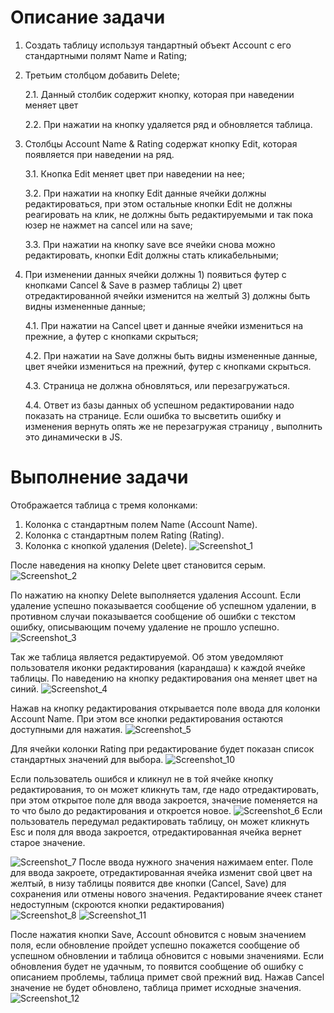 Описание задачи
=====================
1.	Создать таблицу используя тандартный объект Account с его стандартными полямт Name и Rating; 
2.	Третьим столбцом добавить Delete; 
 
    2.1. Данный столбик содержит кнопку, которая при наведении меняет цвет
    
    2.2.	При нажатии на кнопку удаляется ряд и обновляется таблица.
3.	Столбцы Account Name & Rating содержат кнопку Edit, которая появляется при наведении на ряд.
	 
    3.1.	Кнопка Edit меняет цвет при наведении на нее;
  
    3.2.	При нажатии на кнопку Edit данные ячейки должны редактироваться, при этом остальные кнопки Edit не должны реагировать на клик, не должны быть редактируемыми и так пока юзер не нажмет на cancel или на save;
  
    3.3.	При нажатии на кнопку save все ячейки снова можно редактировать, кнопки Edit должны стать кликабельными;
  
4.	При изменении данных ячейки должны 1) появиться футер с кнопками Cancel & Save в размер таблицы 2) цвет отредактированной ячейки изменится на желтый 3) должны быть видны измененные данные;
	
    4.1.	При нажатии на Cancel цвет и данные ячейки измениться на прежние, а футер с кнопками скрыться;
  
    4.2.	При нажатии на Save должны быть видны измененные данные, цвет ячейки измениться на прежний, футер с кнопками скрыться.
  
    4.3.	Страница не должна обновляться, или перезагружаться.
  
    4.4.	Ответ из базы данных об успешном редактировании надо показать на странице. Если ошибка то высветить ошибку и изменения вернуть опять же не перезагружая страницу , выполнить это динамически в JS.

Выполнение задачи
=====================
Отображается таблица с тремя колонками:
1. Колонка с стандартным полем Name (Account Name). 
2. Колонка с стандартным полем Rating (Rating). 
3. Колонка с кнопкой удаления (Delete). 
![Screenshot_1](https://user-images.githubusercontent.com/84872903/134809332-9c3f0767-c417-4b72-a2e9-4f174613a606.png)

  После наведения на кнопку Delete цвет становится серым. 
![Screenshot_2](https://user-images.githubusercontent.com/84872903/134809346-d67baf18-5b88-462b-b899-8e58d2c02f9c.png)

  По нажатию на кнопку Delete выполняется удаления Account. Если удаление успешно показывается сообщение об успешном удалении, в противном случаи показывается сообщение об ошибки с текстом ошибку, описывающим почему удаление не прошло успешно. 
![Screenshot_3](https://user-images.githubusercontent.com/84872903/134809365-95e0c848-a92c-4dc0-9645-574e59e06ca4.png)

  Так же таблица является редактируемой. Об этом уведомляют пользователя иконки редактирования (карандаша) к каждой ячейке таблицы. По наведению на кнопку редактирования она меняет цвет на синий. 
![Screenshot_4](https://user-images.githubusercontent.com/84872903/134809472-aaf80c46-51b6-4a28-ac77-d0c208e74af1.png)

  Нажав на кнопку редактирования открывается поле ввода для колонки Account Name. При этом все кнопки редактирования остаются доступными для нажатия.
 ![Screenshot_5](https://user-images.githubusercontent.com/84872903/134809486-349d6d04-e7b0-49e5-848d-758a1c354684.png)
 
  Для ячейки колонки Rating при редактирование будет показан список стандартных значений для выбора.
![Screenshot_10](https://user-images.githubusercontent.com/84872903/134809518-4597ca4d-5019-4ae3-81d7-fc7b75fe2ce4.png)


  Если пользователь ошибся и кликнул не в той ячейке кнопку редактирования, то он может кликнуть там, где надо отредактировать, при этом открытое поле для ввода закроется, значение поменяется на то что было до редактирования и откроется новое.
![Screenshot_6](https://user-images.githubusercontent.com/84872903/134809527-92c1fc30-adee-4db4-9ce5-33b5636f3d94.png)
Если пользователь передумал редактировать таблицу, он может кликнуть Esc и поля для ввода закроется, отредактированная ячейка вернет старое значение.

![Screenshot_7](https://user-images.githubusercontent.com/84872903/134809544-579bed9d-5305-4dbe-aaa7-530894054f18.png)
  После ввода нужного значения нажимаем enter. Поле для ввода закроете, отредактированная ячейка изменит свой цвет на желтый, в низу таблицы появится две кнопки (Cancel, Save) для сохранения или отмены нового значения. Редактирование ячеек станет недоступным (скроются кнопки редактирования)  
 ![Screenshot_8](https://user-images.githubusercontent.com/84872903/134809575-20f29f56-6311-4e55-becd-284ea8f5c6e0.png)
 ![Screenshot_11](https://user-images.githubusercontent.com/84872903/134809582-51525b3c-ddf4-4e85-a61a-a201dd2d8d70.png)

  После нажатия кнопки Save, Account обновится с новым значением поля, если обновление пройдет успешно покажется сообщение об успешном обновлении и таблица обновится с новыми значениями. Если обновления будет не удачным, то появится сообщение об ошибку с описанием проблемы, таблица примет свой прежний вид. Нажав Cancel значение не будет обновлено, таблица примет исходные значения.
![Screenshot_12](https://user-images.githubusercontent.com/84872903/134822074-6979c401-649c-42f3-915e-c4dfb222d2a2.png)

